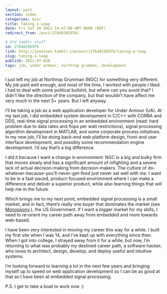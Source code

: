 ```yaml
---
layout: post
section: index
categories: misc
title: Taking a Leap
date: Fri Jul 20 2012 14:47:00 GMT-0600 (MDT)
redirect_from: /post/27648295976/

# Old tumblr stuff
id: 27648295976
link: http://joneisen.tumblr.com/post/27648295976/taking-a-leap
slug: taking-a-leap
publish: 2012-07-020
tags: job, under armour, northrop grumman, development
---
```



I just left my job at Northrop Grumman (NGC) for something very different. My job paid well enough, and most of the time, I worked with people I liked. I had to deal with some political bullshit, but where can you avoid that? I didn’t like the direction of the company, but that wouldn’t have affect me very much in the next 5+ years. But I left anyway.

I’ll be taking a job as a web application developer for Under Armour (UA). At my last job, I did embedded system development in C/C++ with CORBA and DDS, real-time signal processing in an embedded environment (read: hard problem due to data rates and flops per watt restrictions), signal processing algorithm development in MATLAB, and some corporate process initiatives. In my new job, I’ll be doing back-end web platform design, front-end user interface development, and possibly some recommendation engine development. I’d say that’s a big difference.

I did it because I want a change in environment: NGC is a big and bulky firm that moves slowly and has a significant amount of infighting and a severe lack of actual decision-making from decision-makers. The culture of do-whatever-because-you’ll-never-get-fired just never sat well with me. I want to be in a fast-paced, product-focused environment where I can make a difference and deliver a superior product, while also learning things that will help me in the future.

Which brings me to my next point, embedded signal processing is a small market, and in fact, there’s really one buyer that dominates the market (see [Monopsony](http://en.wikipedia.org/wiki/Monopsony).), the US Government. If I want a bigger market for my skills, I need to re-orient my career path away from embedded and more towards web-based.

I have been very interested in moving my career this way for a while. I built my first site when I was 14, and I’ve kept up with everything since then. When I got into college, I strayed away from it for a while, but now, I’m returning to what was probably my destined career path, a software hacker, who loves to architect, design, develop, and deploy useful and intuitive systems.

I’m looking forward to learning a lot in the next few years and bringing myself up to speed on web application development so I can be as good at that as I have been at embedded signal processing.

P.S. I get to take a boat to work now :)

